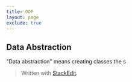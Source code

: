 ```yaml
---
title: OOP
layout: page
exclude: true
---
```

## Data Abstraction
"Data abstraction" means creating classes the s

> Written with [StackEdit](https://stackedit.io/).
<!--stackedit_data:
eyJoaXN0b3J5IjpbMzQyNzc3Mzg0XX0=
-->